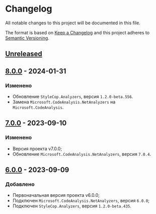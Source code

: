 # Changelog

All notable changes to this project will be documented in this file.

The format is based on [Keep a Changelog](http://keepachangelog.com/ru/1.0.0/) and this project adheres to [Semantic Versioning](https://semver.org/lang/ru/spec/v2.0.0.html).

## [Unreleased]

## [8.0.0] - 2024-01-31

### Изменено

- Обновление `StyleCop.Analyzers`, версия `1.2.0-beta.556`.
- Замена `Microsoft.CodeAnalysis.NetAnalyzers` на `Microsoft.CodeAnalysis`.

## [7.0.0] - 2023-09-10

### Изменено

- Версия проекта v7.0.0;
- Обновление `Microsoft.CodeAnalysis.NetAnalyzers`, версия `7.0.4`.

## [6.0.0] - 2023-09-09

### Добавлено

- Первоначальная версия проекта v6.0.0;
- Подключен `Microsoft.CodeAnalysis.NetAnalyzers`, версия `6.0.0`;
- Подключен `StyleCop.Analyzers`, версия `1.2.0-beta.435`.

[Unreleased]: https://github.com/g-aa/gaa-dotnet-code-analysis/compare/release-v8.0.0...main
[8.0.0]: https://github.com/g-aa/gaa-dotnet-code-analysis/compare/release-v7.0.0...release-v8.0.0
[7.0.0]: https://github.com/g-aa/gaa-dotnet-code-analysis/compare/release-v6.0.0...release-v7.0.0
[6.0.0]: https://github.com/g-aa/gaa-dotnet-code-analysis/releases/tag/release-v6.0.0